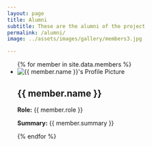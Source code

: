 ```yaml
---
layout: page
title: Alumni
subtitle: These are the alumni of the project
permalink: /alumni/
image: ../assets/images/gallery/members3.jpg

---
```


<ul class="members-list">
  {% for member in site.data.members %}
    <li class="member">
      <img src="{{ member.picture }}" alt="{{ member.name }}'s Profile Picture" class="profile-image">
      <div class="member-info">
        <h2>{{ member.name }}</h2>
        <p><strong>Role:</strong> {{ member.role }}</p>
        <p><strong>Summary:</strong> {{ member.summary }}</p>
      </div>
    </li>
  {% endfor %}
</ul>